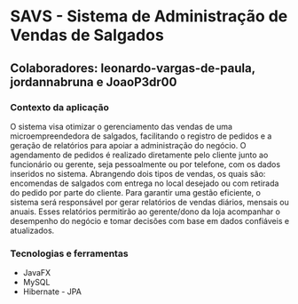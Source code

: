 <h1>SAVS - Sistema de Administração de Vendas de Salgados</h1>
<h2>Colaboradores: <b>leonardo-vargas-de-paula, jordannabruna e JoaoP3dr00</b></h2>
<p>
  <h3>Contexto da aplicação</h3>
    O sistema visa otimizar o gerenciamento das vendas de uma microempreendedora de salgados, facilitando o registro de pedidos e a geração de relatórios para apoiar a administração do negócio. O agendamento de pedidos é realizado diretamente pelo cliente junto ao funcionário ou gerente, seja pessoalmente ou por telefone, com os dados inseridos no sistema. Abrangendo dois tipos de vendas, os quais são: encomendas de salgados com entrega no local desejado ou com retirada do pedido por parte do cliente.
    Para garantir uma gestão eficiente, o sistema será responsável por gerar relatórios de vendas diários, mensais ou anuais. Esses relatórios permitirão ao gerente/dono da loja acompanhar o desempenho do negócio e tomar decisões com base em dados confiáveis e atualizados.
</p>

<p>
  <h3>Tecnologias e ferramentas</h3>
  <ul>
    <li>JavaFX</li>
    <li>MySQL</li>
    <li>Hibernate - JPA</li>
  </ul>
</p>
